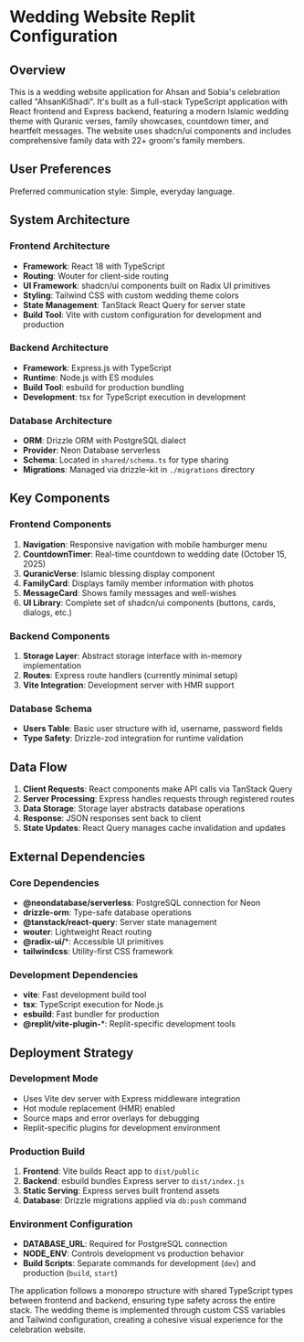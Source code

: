# Wedding Website Replit Configuration

## Overview

This is a wedding website application for Ahsan and Sobia's celebration called "AhsanKiShadi". It's built as a full-stack TypeScript application with React frontend and Express backend, featuring a modern Islamic wedding theme with Quranic verses, family showcases, countdown timer, and heartfelt messages. The website uses shadcn/ui components and includes comprehensive family data with 22+ groom's family members.

## User Preferences

Preferred communication style: Simple, everyday language.

## System Architecture

### Frontend Architecture
- **Framework**: React 18 with TypeScript
- **Routing**: Wouter for client-side routing
- **UI Framework**: shadcn/ui components built on Radix UI primitives
- **Styling**: Tailwind CSS with custom wedding theme colors
- **State Management**: TanStack React Query for server state
- **Build Tool**: Vite with custom configuration for development and production

### Backend Architecture
- **Framework**: Express.js with TypeScript
- **Runtime**: Node.js with ES modules
- **Build Tool**: esbuild for production bundling
- **Development**: tsx for TypeScript execution in development

### Database Architecture
- **ORM**: Drizzle ORM with PostgreSQL dialect
- **Provider**: Neon Database serverless
- **Schema**: Located in `shared/schema.ts` for type sharing
- **Migrations**: Managed via drizzle-kit in `./migrations` directory

## Key Components

### Frontend Components
1. **Navigation**: Responsive navigation with mobile hamburger menu
2. **CountdownTimer**: Real-time countdown to wedding date (October 15, 2025)
3. **QuranicVerse**: Islamic blessing display component
4. **FamilyCard**: Displays family member information with photos
5. **MessageCard**: Shows family messages and well-wishes
6. **UI Library**: Complete set of shadcn/ui components (buttons, cards, dialogs, etc.)

### Backend Components
1. **Storage Layer**: Abstract storage interface with in-memory implementation
2. **Routes**: Express route handlers (currently minimal setup)
3. **Vite Integration**: Development server with HMR support

### Database Schema
- **Users Table**: Basic user structure with id, username, password fields
- **Type Safety**: Drizzle-zod integration for runtime validation

## Data Flow

1. **Client Requests**: React components make API calls via TanStack Query
2. **Server Processing**: Express handles requests through registered routes
3. **Data Storage**: Storage layer abstracts database operations
4. **Response**: JSON responses sent back to client
5. **State Updates**: React Query manages cache invalidation and updates

## External Dependencies

### Core Dependencies
- **@neondatabase/serverless**: PostgreSQL connection for Neon
- **drizzle-orm**: Type-safe database operations
- **@tanstack/react-query**: Server state management
- **wouter**: Lightweight React routing
- **@radix-ui/***: Accessible UI primitives
- **tailwindcss**: Utility-first CSS framework

### Development Dependencies
- **vite**: Fast development build tool
- **tsx**: TypeScript execution for Node.js
- **esbuild**: Fast bundler for production
- **@replit/vite-plugin-***: Replit-specific development tools

## Deployment Strategy

### Development Mode
- Uses Vite dev server with Express middleware integration
- Hot module replacement (HMR) enabled
- Source maps and error overlays for debugging
- Replit-specific plugins for development environment

### Production Build
1. **Frontend**: Vite builds React app to `dist/public`
2. **Backend**: esbuild bundles Express server to `dist/index.js`
3. **Static Serving**: Express serves built frontend assets
4. **Database**: Drizzle migrations applied via `db:push` command

### Environment Configuration
- **DATABASE_URL**: Required for PostgreSQL connection
- **NODE_ENV**: Controls development vs production behavior
- **Build Scripts**: Separate commands for development (`dev`) and production (`build`, `start`)

The application follows a monorepo structure with shared TypeScript types between frontend and backend, ensuring type safety across the entire stack. The wedding theme is implemented through custom CSS variables and Tailwind configuration, creating a cohesive visual experience for the celebration website.